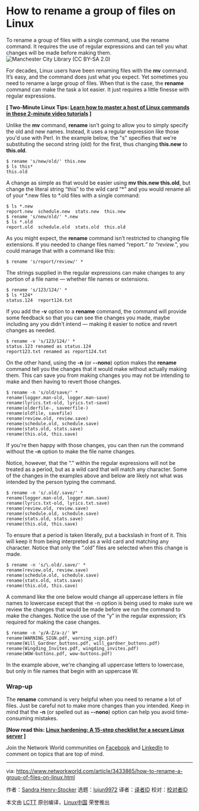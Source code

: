 [#]: collector: (lujun9972)
[#]: translator: (geekpi)
[#]: reviewer: ( )
[#]: publisher: ( )
[#]: url: ( )
[#]: subject: (How to rename a group of files on Linux)
[#]: via: (https://www.networkworld.com/article/3433865/how-to-rename-a-group-of-files-on-linux.html)
[#]: author: (Sandra Henry-Stocker https://www.networkworld.com/author/Sandra-Henry_Stocker/)

How to rename a group of files on Linux
======
To rename a group of files with a single command, use the rename command. It requires the use of regular expressions and can tell you what changes will be made before making them.
![Manchester City Library \(CC BY-SA 2.0\)][1]

For decades, Linux users have been renaming files with the **mv** command. It’s easy, and the command does just what you expect. Yet sometimes you need to rename a large group of files. When that is the case, the **rename** command can make the task a lot easier. It just requires a little finesse with regular expressions.

**[ Two-Minute Linux Tips: [Learn how to master a host of Linux commands in these 2-minute video tutorials][2] ]**

Unlike the **mv** command, **rename** isn’t going to allow you to simply specify the old and new names. Instead, it uses a regular expression like those you'd use with Perl. In the example below, the "s" specifies that we're substituting the second string (old) for the first, thus changing **this.new** to **this.old**.

```
$ rename 's/new/old/' this.new
$ ls this*
this.old
```

A change as simple as that would be easier using **mv this.new this.old**, but change the literal string “this” to the wild card “*” and you would rename all of your *.new files to *.old files with a single command:

```
$ ls *.new
report.new  schedule.new  stats.new  this.new
$ rename 's/new/old/' *.new
$ ls *.old
report.old  schedule.old  stats.old  this.old
```

As you might expect, the **rename** command isn’t restricted to changing file extensions. If you needed to change files named “report.*” to “review.*”, you could manage that with a command like this:

```
$ rename 's/report/review/' *
```

The strings supplied in the regular expressions can make changes to any portion of a file name — whether file names or extensions.

```
$ rename 's/123/124/' *
$ ls *124*
status.124  report124.txt
```

If you add the **-v** option to a **rename** command, the command will provide some feedback so that you can see the changes you made, maybe including any you didn’t intend — making it easier to notice and revert changes as needed.

```
$ rename -v 's/123/124/' *
status.123 renamed as status.124
report123.txt renamed as report124.txt
```

On the other hand, using the **-n** (or **\--nono**) option makes the **rename** command tell you the changes that it would make without actually making them. This can save you from making changes you may not be intending to make and then having to revert those changes.

```
$ rename -n 's/old/save/' *
rename(logger.man-old, logger.man-save)
rename(lyrics.txt-old, lyrics.txt-save)
rename(olderfile-, saveerfile-)
rename(oldfile, savefile)
rename(review.old, review.save)
rename(schedule.old, schedule.save)
rename(stats.old, stats.save)
rename(this.old, this.save)
```

If you're then happy with those changes, you can then run the command without the **-n** option to make the file name changes.

Notice, however, that the “.” within the regular expressions will not be treated as a period, but as a wild card that will match any character. Some of the changes in the examples above and below are likely not what was intended by the person typing the command.

```
$ rename -n 's/.old/.save/' *
rename(logger.man-old, logger.man.save)
rename(lyrics.txt-old, lyrics.txt.save)
rename(review.old, review.save)
rename(schedule.old, schedule.save)
rename(stats.old, stats.save)
rename(this.old, this.save)
```

To ensure that a period is taken literally, put a backslash in front of it. This will keep it from being interpreted as a wild card and matching any character. Notice that only the “.old” files are selected when this change is made.

```
$ rename -n 's/\.old/.save/' *
rename(review.old, review.save)
rename(schedule.old, schedule.save)
rename(stats.old, stats.save)
rename(this.old, this.save)
```

A command like the one below would change all uppercase letters in file names to lowercase except that the -n option is being used to make sure we review the changes that would be made before we run the command to make the changes. Notice the use of the “y” in the regular expression; it’s required for making the case changes.

```
$ rename -n 'y/A-Z/a-z/' W*
rename(WARNING_SIGN.pdf, warning_sign.pdf)
rename(Will_Gardner_buttons.pdf, will_gardner_buttons.pdf)
rename(Wingding_Invites.pdf, wingding_invites.pdf)
rename(WOW-buttons.pdf, wow-buttons.pdf)
```

In the example above, we're changing all uppercase letters to lowercase, but only in file names that begin with an uppercase W.

### Wrap-up

The **rename** command is very helpful when you need to rename a lot of files. Just be careful not to make more changes than you intended. Keep in mind that the **-n** (or spelled out as **\--nono**) option can help you avoid time-consuming mistakes.

**[Now read this: [Linux hardening: A 15-step checklist for a secure Linux server][3] ]**

Join the Network World communities on [Facebook][4] and [LinkedIn][5] to comment on topics that are top of mind.

--------------------------------------------------------------------------------

via: https://www.networkworld.com/article/3433865/how-to-rename-a-group-of-files-on-linux.html

作者：[Sandra Henry-Stocker][a]
选题：[lujun9972][b]
译者：[译者ID](https://github.com/译者ID)
校对：[校对者ID](https://github.com/校对者ID)

本文由 [LCTT](https://github.com/LCTT/TranslateProject) 原创编译，[Linux中国](https://linux.cn/) 荣誉推出

[a]: https://www.networkworld.com/author/Sandra-Henry_Stocker/
[b]: https://github.com/lujun9972
[1]: https://images.idgesg.net/images/article/2019/08/card-catalog-machester_city_library-100809242-large.jpg
[2]: https://www.youtube.com/playlist?list=PL7D2RMSmRO9J8OTpjFECi8DJiTQdd4hua
[3]: http://www.networkworld.com/article/3143050/linux/linux-hardening-a-15-step-checklist-for-a-secure-linux-server.html
[4]: https://www.facebook.com/NetworkWorld/
[5]: https://www.linkedin.com/company/network-world
